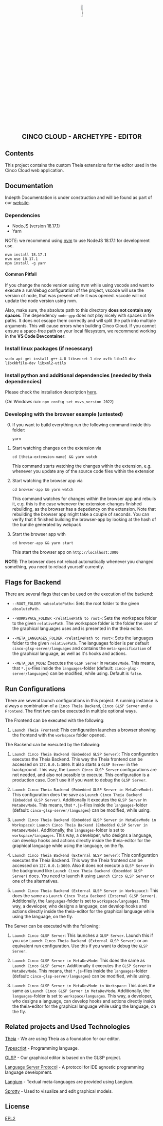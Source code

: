 <div align='center'>

<br />

<img src="https://gitlab.com/scce/cinco-cloud/-/raw/main/docs/vuepress/src/.vuepress/public/assets/cinco-cloud-logo.png" width="10%" alt="Cinco Cloud Logo" />

<h2>CINCO CLOUD - ARCHETYPE - EDITOR</h2>

</div>

## Contents

This project contains the custom Theia extensions for the editor used in the Cinco Cloud web application.

## Documentation

Indepth Documentation is under construction and will be found as part of our [website](https://scce.gitlab.io/cinco-cloud/).

### Dependencies

- NodeJS (version 18.17.1)
- Yarn

NOTE: we recommend using [nvm](https://github.com/creationix/nvm#install-script) to use NodeJS 18.17.1 for development use.

    nvm install 18.17.1
    nvm use 18.17.1
    npm install -g yarn

#### Common Pitfall

If you change the node version using nvm while using vscode and want to execute a run/debug configuration of
the project, vscode will use the version of node, that was present while it was opened. vscode will not
update the node version using nvm.

Also, make sure, the absolute path to this directory **does not contain any spaces**. The dependency `node-gyp`
does not play nicely with spaces in file paths. It does not escape them correctly and will split the path into
multiple arguments. This will cause errors when building Cinco Cloud. If you cannot ensure a space-free path
on your local filesystem, we recommend working in the **VS Code Devcontainer**.

### Install linux packages (if necessary)

    sudo apt-get install g++-4.8 libsecret-1-dev xvfb libx11-dev libxkbfile-dev libxml2-utils

### Install python and additional dependencies (needed by theia dependencies)

Please check the installation description [here](https://github.com/nodejs/node-gyp#installation).

(On Windows run: ```npm config set msvs_version 2022```)

### Developing with the browser example (untested)

0. If you want to build everything run the following command inside this folder:

    ```yarn```

1. Start watching changes on the extension via

   ```cd [theia-extension-name] && yarn watch```

   This command starts watching the changes within the extension, e.g. whenever you update any
   of the source code files within the extension

2. Start watching the browser app via

   ```cd browser-app && yarn watch```

   This command watches for changes within the browser app and rebuils it, e.g. this is the
   case whenever the extension-changes finished rebuilding, as the browser has a depedency
   on the extension. Note that rebuilding the browser app might take a couple of seconds. You can
   verify that it finished building the browser-app by looking at the hash of the bundle generated by
   webpack

3. Start the browser app with

   ```cd browser-app && yarn start```

   This start the browser app on `http://localhost:3000`

**NOTE**: The browser does not reload automatically whenever you changed something, you need to reload yourself currently.

## Flags for Backend

There are several flags that can be used on the execution of the backend:

- `--ROOT_FOLDER <absolutePath>`: Sets the root folder to the given `absolutePath`.

- `--WORKSPACE_FOLDER <relativePath to root>`: Sets the workspace folder to the given `relativePath`. The workspace folder is the folder the user of the graphical languages uses and is presented in the theia editor.

- `--META_LANGUAGES_FOLDER <relativePath to root>`: Sets the languages folder to the given `relativePath`. The languages folder is per default `cinco-glsp-server/languages` and contains the `meta-specification` of the graphical language, as well as it's hooks and actions.

- `--META_DEV_MODE`: Executes the `GLSP Server` in `MetaDevMode`. This means, that `*.js`-files inside the `languages`-folder (default: `cinco-glsp-server/languages`) can be modified, while using. Default is `false`.

## Run Configurations

There are several launch configurations in this project. A running instance is always a combination of a `Cinco Theia Backend`, `Cinco GLSP Server` and a `Frontend`. The first two can be executed in multiple optional ways.

The Frontend can be executed with the following:

1. `Launch Theia Frontend`: This configuration launches a browser showing the frontend with the `workspace` folder opened.

The Backend can be executed by the following:

1. `Launch Cinco Theia Backend (Embedded GLSP Server)`: This configuration executes the Theia Backend. This way the Theia frontend can be accessed on `127.0.0.1:3000`. It also starts a `GLSP Server` in the background. This way, the `Launch Cinco GLSP Server` configurations are not needed, and also not possible to execute. This configuration is a production case. Don't use it if you want to debug the `GLSP Server`.

2. `Launch Cinco Theia Backend (Embedded GLSP Server in MetaDevMode)`: This configuration does the save as `Launch Cinco Theia Backend (Embedded GLSP Server)`. Additionally it executes the `GLSP Server` in `MetaDevMode`. This means, that `*.js`-files inside the `languages`-folder (default: `cinco-glsp-server/languages`) can be modified, while using.

3. `Launch Cinco Theia Backend (Embedded GLSP Server in MetaDevMode in Workspace)`: `Launch Cinco Theia Backend (Embedded GLSP Server in MetaDevMode)`. Additionally, the `languages`-folder is set to `workspace/languages`. This way, a developer, who designs a language, can develop hooks and actions directly inside the theia-editor for the graphical language while using the language, on the fly.

4. `Launch Cinco Theia Backend (External GLSP Server)`: This configuration executes the Theia Backend. This way the Theia frontend can be accessed on `127.0.0.1:3000`. Also it does not execute a `GLSP Server` in the background like `Launch Cinco Theia Backend (Embedded GLSP Server)` does. You need to launch it using `Launch Cinco GLSP Server` or one of the alternatives.

5. `Launch Cinco Theia Backend (External GLSP Server in Workspace)`: This does the same as `Launch Cinco Theia Backend (External GLSP Server)`. Additionally, the `languages`-folder is set to `workspace/languages`. This way, a developer, who designs a language, can develop hooks and actions directly inside the theia-editor for the graphical language while using the language, on the fly.

The Server can be executed with the following:

1. `Launch Cinco GLSP Server`: This launches a `GLSP Server`. Launch this if you use `Launch Cinco Theia Backend (External GLSP Server)` or an equivalent run configuration. Use this if you want to debug the `GLSP Server`.

2. `Launch Cinco GLSP Server in MetaDevMode`: This does the same as `Launch Cinco GLSP Server`. Additionally it executes the `GLSP Server` in `MetaDevMode`. This means, that `*.js`-files inside the `languages`-folder (default: `cinco-glsp-server/languages`) can be modified, while using.

3. `Launch Cinco GLSP Server in MetaDevMode in Workspace`: This does the same as `Launch Cinco GLSP Server in MetaDevMode`. Additionally, the `languages`-folder is set to `workspace/languages`. This way, a developer, who designs a language, can develop hooks and actions directly inside the theia-editor for the graphical language while using the language, on the fly.

## Related projects and Used Technologies

[Theia][theia] - We are using Theia as a foundation for our editor.

[Typescript][typescript] - Programming language.

[GLSP][glsp] - Our graphical editor is based on the GLSP project.

[Language Server Protocol][lsp] - A protocol for IDE agnostic programming language development.

[Langium][langium] - Textual meta-languages are provided using Langium.

[Sprotty][sprotty] - Used to visualize and edit graphical models.

[//]: # "Source definitions"
[theia]: https://github.com/eclipse-theia/theia "Theia"
[typescript]: https://www.typescriptlang.org/ "Typescript"
[glsp]: https://github.com/eclipse-glsp/glsp "The Graphical Language Server Platform"
[lsp]: https://microsoft.github.io/language-server-protocol/ "Language Server Protocol"
[langium]: https://langium.org/ "Langium"
[sprotty]: https://sprotty.org/ "Sprotty"

## License

[EPL2](https://www.eclipse.org/legal/epl-2.0/)

